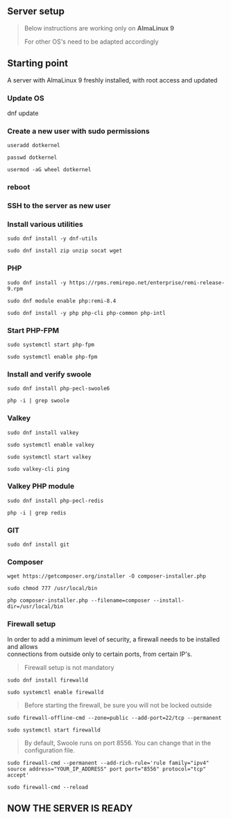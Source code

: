 ## Server setup 

> Below instructions are working only on **AlmaLinux 9**
> 
>For other OS's need to be adapted accordingly

## Starting point
A server with AlmaLinux 9 freshly installed, with root access and updated 

### Update OS
dnf update

### Create a new user with sudo permissions

`useradd dotkernel`

`passwd dotkernel`

`usermod -aG wheel dotkernel`

### reboot

### SSH to the server as new user

###  Install various utilities

`sudo dnf install -y dnf-utils`

`sudo dnf install zip unzip socat wget`

### PHP

`sudo dnf install -y https://rpms.remirepo.net/enterprise/remi-release-9.rpm`

`sudo dnf module enable php:remi-8.4`

`sudo dnf install -y php php-cli php-common php-intl`

### Start PHP-FPM

`sudo systemctl start php-fpm`

`sudo systemctl enable php-fpm`

### Install and verify swoole

`sudo dnf install php-pecl-swoole6`

`php -i | grep swoole`

### Valkey

`sudo dnf install valkey`

`sudo systemctl enable valkey`

`sudo systemctl start valkey`

`sudo valkey-cli ping`

### Valkey PHP module

`sudo dnf install php-pecl-redis`

`php -i | grep redis`

### GIT

`sudo dnf install git`

### Composer
`wget https://getcomposer.org/installer -O composer-installer.php`

`sudo chmod 777 /usr/local/bin`

`php composer-installer.php --filename=composer --install-dir=/usr/local/bin`

### Firewall setup

In order to add a minimum level of security, a firewall needs to be installed and allows  
connections from outside only to certain ports, from certain IP's.

> Firewall setup is not mandatory

`sudo dnf install firewalld`

`sudo systemctl enable firewalld`

> Before starting the firewall, be sure you will not be locked outside 

`sudo firewall-offline-cmd --zone=public --add-port=22/tcp --permanent`

`sudo systemctl start firewalld`

> By default, Swoole runs on port 8556. You can change that in the configuration file.

`sudo firewall-cmd --permanent --add-rich-rule='rule family="ipv4" source address="YOUR_IP_ADDRESS" port port="8556" protocol="tcp" accept'`

`sudo firewall-cmd --reload`

## NOW THE SERVER IS READY
